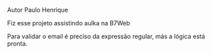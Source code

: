 Autor Paulo Henrique

Fiz esse projeto assistindo aulka na B7Web

Para validar o email é preciso da expressão regular, más a lógica está pronta.